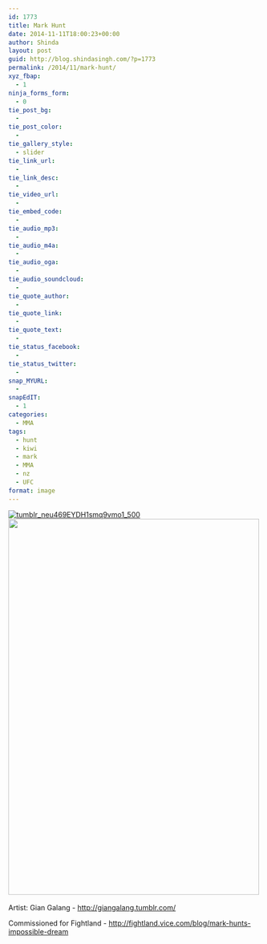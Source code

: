 ```yaml
---
id: 1773
title: Mark Hunt
date: 2014-11-11T18:00:23+00:00
author: Shinda
layout: post
guid: http://blog.shindasingh.com/?p=1773
permalink: /2014/11/mark-hunt/
xyz_fbap:
  - 1
ninja_forms_form:
  - 0
tie_post_bg:
  - 
tie_post_color:
  - 
tie_gallery_style:
  - slider
tie_link_url:
  - 
tie_link_desc:
  - 
tie_video_url:
  - 
tie_embed_code:
  - 
tie_audio_mp3:
  - 
tie_audio_m4a:
  - 
tie_audio_oga:
  - 
tie_audio_soundcloud:
  - 
tie_quote_author:
  - 
tie_quote_link:
  - 
tie_quote_text:
  - 
tie_status_facebook:
  - 
tie_status_twitter:
  - 
snap_MYURL:
  - 
snapEdIT:
  - 1
categories:
  - MMA
tags:
  - hunt
  - kiwi
  - mark
  - MMA
  - nz
  - UFC
format: image
---
```

[<img class="aligncenter size-full wp-image-1777" src="/wp-content/uploads/2014/11/tumblr_neu469EYDH1smq9vmo1_500.jpg" alt="tumblr_neu469EYDH1smq9vmo1_500" width="500" height="750" srcset="/wp-content/uploads/2014/11/tumblr_neu469EYDH1smq9vmo1_500.jpg 500w, /wp-content/uploads/2014/11/tumblr_neu469EYDH1smq9vmo1_500-200x300.jpg 200w" sizes="(max-width: 500px) 100vw, 500px" />](/wp-content/uploads/2014/11/tumblr_neu469EYDH1smq9vmo1_500.jpg)[<img class="aligncenter size-full wp-image-1778" src="/wp-content/uploads/2014/11/tumblr_neu469EYDH1smq9vmo2_500.jpg" alt="" width="500" height="750" srcset="/wp-content/uploads/2014/11/tumblr_neu469EYDH1smq9vmo2_500.jpg 500w, /wp-content/uploads/2014/11/tumblr_neu469EYDH1smq9vmo2_500-200x300.jpg 200w" sizes="(max-width: 500px) 100vw, 500px" />](/wp-content/uploads/2014/11/tumblr_neu469EYDH1smq9vmo2_500.jpg)

Artist: Gian Galang - http://giangalang.tumblr.com/
  
Commissioned for Fightland - http://fightland.vice.com/blog/mark-hunts-impossible-dream

&nbsp;